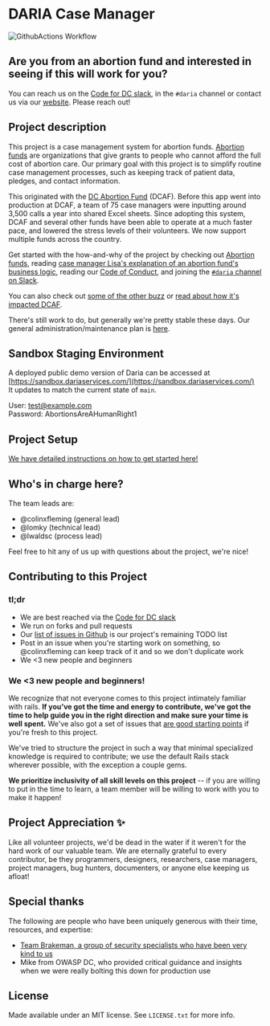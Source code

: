 # DARIA Case Manager
![GithubActions Workflow](https://github.com/DARIAEngineering/dcaf_case_management/actions/workflows/test_dev_env.yml/badge.svg)

## Are you from an abortion fund and interested in seeing if this will work for you?

You can reach us on the [Code for DC slack](https://civictechdc.org/slack), in the `#daria` channel or contact us via our [website](https://www.dariaservices.org/). Please reach out!

## Project description

This project is a case management system for abortion funds. [Abortion funds](http://www.fundabortionnow.org) are organizations that give grants to people who cannot afford the full cost of abortion care. Our primary goal with this project is to simplify routine case management processes, such as keeping track of patient data, pledges, and contact information.

This originated with the [DC Abortion Fund](http://www.dcabortionfund.org) (DCAF). Before this app went into production at DCAF, a team of 75 case managers were inputting around 3,500 calls a year into shared Excel sheets. Since adopting this system, DCAF and several other funds have been able to operate at a much faster pace, and lowered the stress levels of their volunteers. We now support multiple funds across the country.

Get started with the how-and-why of the project by checking out [Abortion funds](http://www.fundabortionnow.org), reading [case manager Lisa's explanation of an abortion fund's business logic](docs/ABORTION_FUNDING_101.md), reading our [Code of Conduct](CODE_OF_CONDUCT.md), and joining the [`#daria` channel on Slack](https://codefordc.slack.com/messages/dcaf_case_management/files).

You can also check out [some of the other buzz](docs/PRESS.md) or [read about how it's impacted DCAF](docs/IMPACT_ON_DCAF.md).

There's still work to do, but generally we're pretty stable these days. Our general administration/maintenance plan is [here](docs/ADMINISTRATION_AND_MAINTENANCE_PLAN.md).

## Sandbox Staging Environment

A deployed public demo version of Daria can be accessed at [https://sandbox.dariaservices.com/](https://sandbox.dariaservices.com/)  
It updates to match the current state of `main`.  

User: test@example.com  
Password: AbortionsAreAHumanRight1  

## Project Setup

[We have detailed instructions on how to get started here!](docs/SETUP.md)

## Who's in charge here?
The team leads are:

* @colinxfleming (general lead)
* @lomky (technical lead)
* @lwaldsc (process lead)

Feel free to hit any of us up with questions about the project, we're nice!

## Contributing to this Project

### tl;dr
* We are best reached via the [Code for DC slack](https://codefordc.org/resources/slack.html)
* We run on forks and pull requests
* Our [list of issues in Github](https://github.com/DARIAEngineering/dcaf_case_management/issues) is our project's remaining TODO list
* Post in an issue when you're starting work on something, so @colinxfleming can keep track of it and so we don't duplicate work
* We <3 new people and beginners

### We <3 new people and beginners!
We recognize that not everyone comes to this project intimately familiar with rails. **If you've got the time and energy to contribute, we've got the time to help guide you in the right direction and make sure your time is well spent.** We've also got a set of issues that [are good starting points](https://github.com/DARIAEngineering/dcaf_case_management/issues?q=is%3Aissue+is%3Aopen+label%3A%22beginner+friendly%22) if you're fresh to this project.

We've tried to structure the project in such a way that minimal specialized knowledge is required to contribute; we use the default Rails stack wherever possible, with the exception a couple gems.

**We prioritize inclusivity of all skill levels on this project** -- if you are willing to put in the time to learn, a team member will be willing to work with you to make it happen!

## Project Appreciation ✨

Like all volunteer projects, we'd be dead in the water if it weren't for the hard work of our valuable team. We are eternally grateful to every contributor, be they programmers, designers, researchers, case managers, project managers, bug hunters, documenters, or anyone else keeping us afloat!

## Special thanks

The following are people who have been uniquely generous with their time, resources, and expertise:

* [Team Brakeman, a group of security specialists who have been very kind to us](https://brakemanpro.com/)
* Mike from OWASP DC, who provided critical guidance and insights when we were really bolting this down for production use

## License

Made available under an MIT license. See `LICENSE.txt` for more info.

